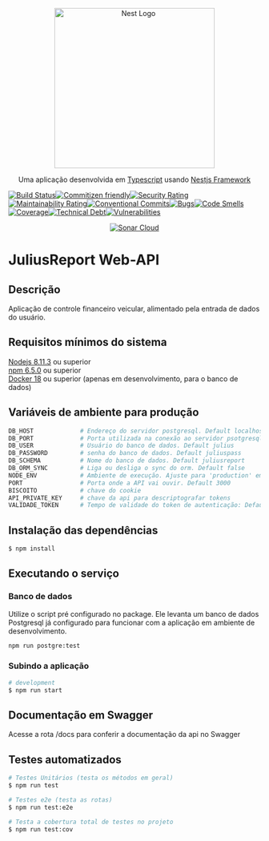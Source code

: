<p align="center">
  <a href="http://nestjs.com/" target="blank"><img src="https://nestjs.com/img/logo_text.svg" width="320" alt="Nest Logo" /></a>
</p>
<p align="center">
   Uma aplicação desenvolvida em <a href="https://github.com/Microsoft/TypeScript">Typescript</a> usando <a href="http://nestjs.com/">Nestjs Framework</a>
</p>

[![Build Status](https://travis-ci.org/NaturesProphet/BackendJR.svg?branch=DEV)](https://travis-ci.org/NaturesProphet/BackendJR)[![Commitizen friendly](https://img.shields.io/badge/commitizen-friendly-brightgreen.svg)](http://commitizen.github.io/cz-cli/)[![Security Rating](https://sonarcloud.io/api/project_badges/measure?project=backend-jr&metric=security_rating)](https://sonarcloud.io/dashboard?id=backend-jr)[![Maintainability Rating](https://sonarcloud.io/api/project_badges/measure?project=backend-jr&metric=sqale_rating)](https://sonarcloud.io/dashboard?id=backend-jr)[![Conventional Commits](https://img.shields.io/badge/Conventional%20Commits-1.0.0-yellow.svg)](https://conventionalcommits.org)[![Bugs](https://sonarcloud.io/api/project_badges/measure?project=backend-jr&metric=bugs)](https://sonarcloud.io/dashboard?id=backend-jr)[![Code Smells](https://sonarcloud.io/api/project_badges/measure?project=backend-jr&metric=code_smells)](https://sonarcloud.io/dashboard?id=backend-jr)[![Coverage](https://sonarcloud.io/api/project_badges/measure?project=backend-jr&metric=coverage)](https://sonarcloud.io/dashboard?id=backend-jr)[![Technical Debt](https://sonarcloud.io/api/project_badges/measure?project=backend-jr&metric=sqale_index)](https://sonarcloud.io/dashboard?id=backend-jr)[![Vulnerabilities](https://sonarcloud.io/api/project_badges/measure?project=backend-jr&metric=vulnerabilities)](https://sonarcloud.io/dashboard?id=backend-jr)
<p align="center">
<a href="https://sonarcloud.io/dashboard?id=backend-jr" target="blank"><img src="https://sonarcloud.io/images/project_badges/sonarcloud-orange.svg" alt="Sonar Cloud" /></a>
</p>

# JuliusReport Web-API

## Descrição

Aplicação de controle financeiro veicular, alimentado pela entrada de dados do usuário.

## Requisitos mínimos do sistema

<a href="https://nodejs.org/en/">Nodejs 8.11.3</a> ou superior  
<a href="https://nodejs.org/en/">npm 6.5.0</a> ou superior  
 <a href="https://www.docker.com/get-started">Docker 18</a> ou superior (apenas em desenvolvimento, para o banco de dados)

## Variáveis de ambiente para produção

```bash
DB_HOST             # Endereço do servidor postgresql. Default localhost
DB_PORT             # Porta utilizada na conexão ao servidor psotgresql. Default 5432
DB_USER             # Usuário do banco de dados. Default julius
DB_PASSWORD         # senha do banco de dados. Default juliuspass
DB_SCHEMA           # Nome do banco de dados. Default juliusreport
DB_ORM_SYNC         # Liga ou desliga o sync do orm. Default false
NODE_ENV            # Ambiente de execução. Ajuste para 'production' em produção
PORT                # Porta onde a API vai ouvir. Default 3000
BISCOITO            # chave do cookie
API_PRIVATE_KEY     # chave da api para descriptografar tokens
VALIDADE_TOKEN      # Tempo de validade do token de autenticação: Default 1h
```

## Instalação das dependências

```bash
$ npm install
```

## Executando o serviço
### Banco de dados
Utilize o script pré configurado no package. Ele levanta um banco de dados Postgresql já configurado para funcionar com a aplicação em ambiente de desenvolvimento.  

```bash
npm run postgre:test
```
### Subindo a aplicação
```bash
# development
$ npm run start
```

## Documentação em Swagger
Acesse a rota /docs para conferir a documentação da api no Swagger


## Testes automatizados

```bash
# Testes Unitários (testa os métodos em geral)
$ npm run test

# Testes e2e (testa as rotas)
$ npm run test:e2e

# Testa a cobertura total de testes no projeto
$ npm run test:cov
```
